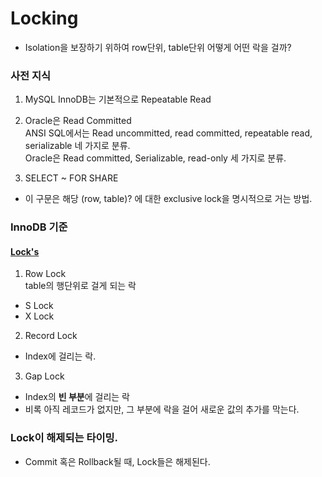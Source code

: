 
# Locking  

* Isolation을 보장하기 위하여 row단위, table단위 어떻게 어떤 락을 걸까?  

### 사전 지식  
1. MySQL InnoDB는 기본적으로 Repeatable Read  
2. Oracle은 Read Committed  
ANSI SQL에서는 Read uncommitted, read committed, repeatable read, serializable 네 가지로 분류.  
Oracle은 Read committed, Serializable, read-only 세 가지로 분류.  

3. SELECT ~ FOR SHARE  
* 이 구문은 해당 (row, table)? 에 대한 exclusive lock을 명시적으로 거는 방법.  

### InnoDB 기준  
#### [Lock's](https://suhwan.dev/2019/06/09/transaction-isolation-level-and-lock/)  

1. Row Lock  
table의 행단위로 걸게 되는 락  
* S Lock  
* X Lock  

2. Record Lock  
* Index에 걸리는 락.  

3. Gap Lock  
* Index의 **빈 부분**에 걸리는 락  
* 비록 아직 레코드가 없지만, 그 부분에 락을 걸어 새로운 값의 추가를 막는다.  


### Lock이 해제되는 타이밍.  
* Commit 혹은 Rollback될 때, Lock들은 해제된다.  








